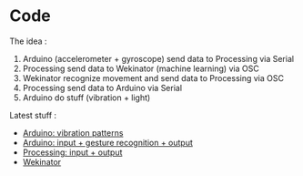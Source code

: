 # Code

The idea :
1. Arduino (accelerometer + gyroscope) send data to Processing via Serial
2. Processing send data to Wekinator (machine learning) via OSC
3. Wekinator recognize movement and send data to Processing via OSC
4. Processing send data to Arduino via Serial
5. Arduino do stuff (vibration + light)

Latest stuff :
- [Arduino: vibration patterns](../code/arduino/01_vibrationPatterns/)
- [Arduino: input + gesture recognition + output](../code/arduino/03_GY521_gestureRecognition/)
- [Processing: input + output](../code/processing/03_unified/)
- [Wekinator](../code/wekinator/)